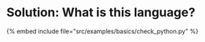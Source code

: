 # Solution: What is this language?


{% embed include file="src/examples/basics/check_python.py" %}


